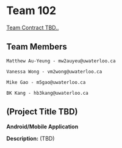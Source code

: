 # Team 102

[Team Contract TBD..]()

## Team Members

    Matthew Au-Yeung - mw2auyeu@uwaterloo.ca

    Vanessa Wong - vm2wong@uwaterloo.ca

    Mike Gao - m5gao@uwaterloo.ca

    BK Kang - hb3kang@uwaterloo.ca

## (Project Title TBD)

**Android/Mobile Application**

**Description:** (TBD)
